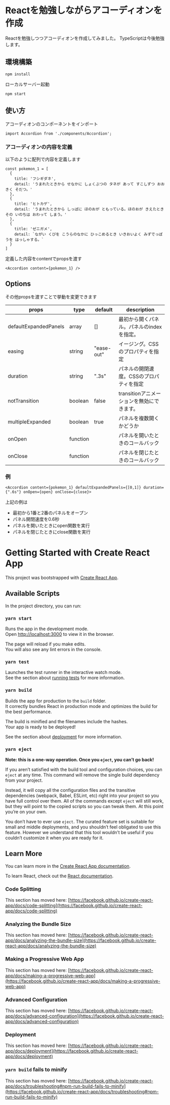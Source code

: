 # Reactを勉強しながらアコーディオンを作成

Reactを勉強しつつアコーディオンを作成してみました。
TypeScriptは今後勉強します。

## 環境構築

```
npm install
```

ローカルサーバー起動

```
npm start
```

## 使い方

アコーディオンのコンポーネントをインポート

```react
import Accordion from './components/Accordion';
```

### アコーディオンの内容を定義

以下のように配列で内容を定義します

```react
const pokemon_1 = [
  {
    title: 'フシギダネ',
    detail: 'うまれたときから せなかに しょくぶつの タネが あって すこしずつ おおきく そだつ。'
  },
  {
    title: 'ヒトカゲ',
    detail: 'うまれたときから しっぽに ほのおが ともっている。ほのおが きえたとき その いのちは おわって しまう。'
  },
  {
    title: 'ゼニガメ',
    detail: `ながい くびを こうらのなかに ひっこめるとき いきおいよく みずでっぽうを はっしゃする。`
  }
]
```

定義した内容をcontentでpropsを渡す

```react
<Accordion content={pokemon_1} />
```



## Options

その他propsを渡すことで挙動を変更できます

| props                 | type     | default    | description                                |
| --------------------- | -------- | ---------- | ------------------------------------------ |
| defaultExpandedPanels | array    | []         | 最初から開くパネル。パネルのindexを指定。  |
| easing                | string   | "ease-out" | イージング。CSSのプロパティを指定          |
| duration              | string   | ".3s"      | パネルの開閉速度。CSSのプロパティを指定    |
| notTransition         | boolean  | false      | transitionアニメーションを無効にできます。 |
| multipleExpanded      | boolean  | true       | パネルを複数開くかどうか                   |
| onOpen                | function |            | パネルを開いたときのコールバック           |
| onClose               | function |            | パネルを閉じたときのコールバック           |

### 例

```react
<Accordion content={pokemon_1} defaultExpandedPanels={[0,1]} duration={".6s"} onOpen={open} onClose={close}>
```

上記の例は

- 最初から1番と2番のパネルをオープン
- パネル開閉速度を0.6秒
- パネルを開いたときにopen関数を実行
- パネルを閉じたときにclose関数を実行






# Getting Started with Create React App

This project was bootstrapped with [Create React App](https://github.com/facebook/create-react-app).

## Available Scripts

In the project directory, you can run:

### `yarn start`

Runs the app in the development mode.\
Open [http://localhost:3000](http://localhost:3000) to view it in the browser.

The page will reload if you make edits.\
You will also see any lint errors in the console.

### `yarn test`

Launches the test runner in the interactive watch mode.\
See the section about [running tests](https://facebook.github.io/create-react-app/docs/running-tests) for more information.

### `yarn build`

Builds the app for production to the `build` folder.\
It correctly bundles React in production mode and optimizes the build for the best performance.

The build is minified and the filenames include the hashes.\
Your app is ready to be deployed!

See the section about [deployment](https://facebook.github.io/create-react-app/docs/deployment) for more information.

### `yarn eject`

**Note: this is a one-way operation. Once you `eject`, you can’t go back!**

If you aren’t satisfied with the build tool and configuration choices, you can `eject` at any time. This command will remove the single build dependency from your project.

Instead, it will copy all the configuration files and the transitive dependencies (webpack, Babel, ESLint, etc) right into your project so you have full control over them. All of the commands except `eject` will still work, but they will point to the copied scripts so you can tweak them. At this point you’re on your own.

You don’t have to ever use `eject`. The curated feature set is suitable for small and middle deployments, and you shouldn’t feel obligated to use this feature. However we understand that this tool wouldn’t be useful if you couldn’t customize it when you are ready for it.

## Learn More

You can learn more in the [Create React App documentation](https://facebook.github.io/create-react-app/docs/getting-started).

To learn React, check out the [React documentation](https://reactjs.org/).

### Code Splitting

This section has moved here: [https://facebook.github.io/create-react-app/docs/code-splitting](https://facebook.github.io/create-react-app/docs/code-splitting)

### Analyzing the Bundle Size

This section has moved here: [https://facebook.github.io/create-react-app/docs/analyzing-the-bundle-size](https://facebook.github.io/create-react-app/docs/analyzing-the-bundle-size)

### Making a Progressive Web App

This section has moved here: [https://facebook.github.io/create-react-app/docs/making-a-progressive-web-app](https://facebook.github.io/create-react-app/docs/making-a-progressive-web-app)

### Advanced Configuration

This section has moved here: [https://facebook.github.io/create-react-app/docs/advanced-configuration](https://facebook.github.io/create-react-app/docs/advanced-configuration)

### Deployment

This section has moved here: [https://facebook.github.io/create-react-app/docs/deployment](https://facebook.github.io/create-react-app/docs/deployment)

### `yarn build` fails to minify

This section has moved here: [https://facebook.github.io/create-react-app/docs/troubleshooting#npm-run-build-fails-to-minify](https://facebook.github.io/create-react-app/docs/troubleshooting#npm-run-build-fails-to-minify)
